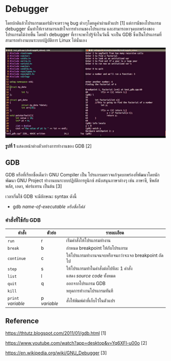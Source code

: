 # Debugger

โดยปกติแล้วโปรแกรมเมอร์มักจะตรวจดู bug ต่างๆโดยดูค่าผ่านตัวแปร [1] แต่การมีของโปรแกรม debugger นั้นทำให้เราสามารถเข้าใจการทำงานของโปรแกรม และสามารถหาจุดบกพร่องของโปรแกรมได้ง่ายขึ้น โดยตัว debugger ที่เราจะพาไปรู้จักในวันนี้ จะเป็น GDB ซึ่งเป็นโปรแกรมที่สามารถทำงานบนระบบปฏิบัติการ Linux ได้นั่นเอง

![](GDB.jpg)

**รูปที่ 1** แสดงหน้าต่างตัวอย่างการทำงานของ GDB [2]

## GDB

GDB หรือที่เรียกชื่อเต็มว่า GNU Compiler เป็น โปรแกรมตรวจแก้จุดบกพร่องที่พัฒนาโดยนักพัฒนา GNU Project ทำงานบนระบบปฏิบัติการยูนิกซ์ สนับสนุนภาษาต่างๆ เช่น ภาษาซี, ซีพลัสพลัส, เอดา, ฟอร์แทรน เป็นต้น [3]

เวลาเริ่มใช้ GDB จะมีลักษณะ syntax ดังนี้
- gdb *name-of-executable หรือชื่อไฟล์*

### คำสั่งที่ใช้กับ GDB

| คำสั่ง | ตัวย่อ | รายละเอียด | 
| -- |  --  |  --  |
| `run`     |   r    |เริ่มคำสั่งให้โปรแกรมทำงาน |
| `break`   |   b    |กำหนด breakpoint ให้กับโปรแกรม |
| `continue`| c      | ให้โปรแกรมทำงานจนจบหรือจนกว่าจะเจอ breakpoint ถัดไป |
| `step`    |   s    | ให้โปรแกรมทำในคำสั่งต่อไปทีละ 1 คำสั่ง |
| `list`    |   l    | แสดง *source code* ทั้งหมด                       |
| `quit`    |   q    |ออกจากโปรแกรม GDB |
| `kill`    |        | หยุดการทำงานโปรแกรมทันที
| `print` *variable* |   p *variable*    |สั่งให้พิมพ์ค่าที่เก็บไว้ในตัวแปร |



## Reference

https://thtutz.blogspot.com/2011/01/gdb.html [1]

https://www.youtube.com/watch?app=desktop&v=Yq6XFl-u00o [2] 

https://en.wikipedia.org/wiki/GNU_Debugger [3] 




   



